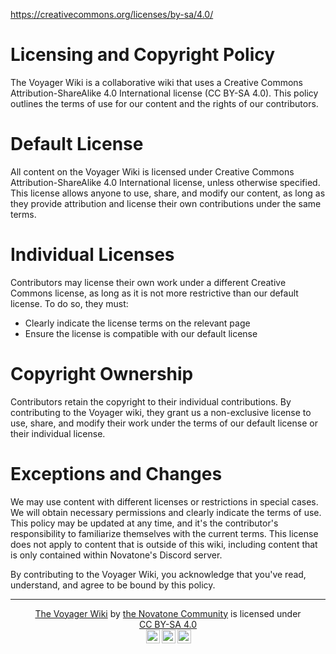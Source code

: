 https://creativecommons.org/licenses/by-sa/4.0/

# Licensing and Copyright Policy
The Voyager Wiki is a collaborative wiki that uses a Creative Commons Attribution-ShareAlike 4.0 International license (CC BY-SA 4.0). This policy outlines the terms of use for our content and the rights of our contributors.

# Default License
All content on the Voyager Wiki is licensed under Creative Commons Attribution-ShareAlike 4.0 International license, unless otherwise specified. This license allows anyone to use, share, and modify our content, as long as they provide attribution and license their own contributions under the same terms.

# Individual Licenses
Contributors may license their own work under a different Creative Commons license, as long as it is not more restrictive than our default license. To do so, they must:
- Clearly indicate the license terms on the relevant page
- Ensure the license is compatible with our default license

# Copyright Ownership
Contributors retain the copyright to their individual contributions. By contributing to the Voyager wiki, they grant us a non-exclusive license to use, share, and modify their work under the terms of our default license or their individual license.

# Exceptions and Changes
We may use content with different licenses or restrictions in special cases. We will obtain necessary permissions and clearly indicate the terms of use. This policy may be updated at any time, and it's the contributor's responsibility to familiarize themselves with the current terms.
This license does not apply to content that is outside of this wiki, including content that is only contained within Novatone's Discord server.

By contributing to the Voyager Wiki, you acknowledge that you've read, understand, and agree to be bound by this policy.

---

<p align="center" xmlns:cc="http://creativecommons.org/ns#" xmlns:dct="http://purl.org/dc/terms/"><a property="dct:title" rel="cc:attributionURL" href="https://github.com/novatonemusic/voyager-wiki/">The Voyager Wiki</a> by <a rel="cc:attributionURL dct:creator" property="cc:attributionName" href="https://novatone.org">the Novatone Community</a> is licensed under <a href="https://creativecommons.org/licenses/by-sa/4.0/?ref=chooser-v1" target="_blank" rel="license noopener noreferrer" style="display:inline-block;">CC BY-SA 4.0
<br>
<img style="height:22px!important;margin-left:3px;vertical-align:text-bottom;" src="https://mirrors.creativecommons.org/presskit/icons/cc.svg?ref=chooser-v1" alt=""><img style="height:22px!important;margin-left:3px;vertical-align:text-bottom;" src="https://mirrors.creativecommons.org/presskit/icons/by.svg?ref=chooser-v1" alt=""><img style="height:22px!important;margin-left:3px;vertical-align:text-bottom;" src="https://mirrors.creativecommons.org/presskit/icons/sa.svg?ref=chooser-v1" alt=""></a></p>
